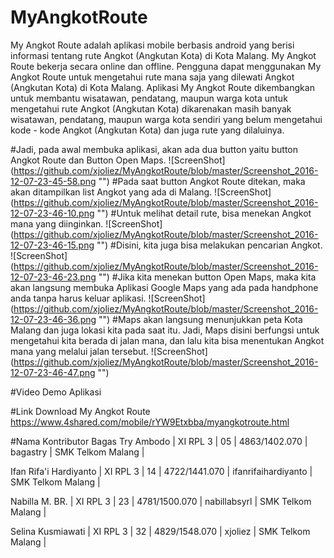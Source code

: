 # MyAngkotRoute
My Angkot Route adalah aplikasi mobile berbasis android yang berisi informasi tentang rute Angkot (Angkutan Kota) di Kota Malang. My Angkot Route
bekerja secara online dan offline. Pengguna dapat menggunakan My Angkot Route untuk mengetahui rute mana saja yang dilewati Angkot (Angkutan Kota)
di Kota Malang. Aplikasi My Angkot Route dikembangkan untuk membantu wisatawan, pendatang, maupun warga kota untuk mengetahui rute Angkot (Angkutan Kota) dikarenakan
masih banyak wisatawan, pendatang, maupun warga kota sendiri yang belum mengetahui kode - kode Angkot (Angkutan Kota) dan juga rute yang dilaluinya.

#Jadi, pada awal membuka aplikasi, akan ada dua button yaitu button Angkot Route dan Button Open Maps.
![ScreenShot] (https://github.com/xjoliez/MyAngkotRoute/blob/master/Screenshot_2016-12-07-23-45-58.png "")
#Pada saat button Angkot Route ditekan, maka akan ditampilkan list Angkot yang ada di Malang.
![ScreenShot] (https://github.com/xjoliez/MyAngkotRoute/blob/master/Screenshot_2016-12-07-23-46-10.png "")
#Untuk melihat detail rute, bisa menekan Angkot mana yang diinginkan.
![ScreenShot] (https://github.com/xjoliez/MyAngkotRoute/blob/master/Screenshot_2016-12-07-23-46-15.png "")
#Disini, kita juga bisa melakukan pencarian Angkot.
![ScreenShot] (https://github.com/xjoliez/MyAngkotRoute/blob/master/Screenshot_2016-12-07-23-46-23.png "")
#Jika kita menekan button Open Maps, maka kita akan langsung membuka Aplikasi Google Maps yang ada pada handphone anda tanpa harus keluar aplikasi.
![ScreenShot] (https://github.com/xjoliez/MyAngkotRoute/blob/master/Screenshot_2016-12-07-23-46-36.png "")
#Maps akan langsung menunjukkan peta Kota Malang dan juga lokasi kita pada saat itu. Jadi, Maps disini berfungsi untuk mengetahui kita berada di jalan mana, dan lalu kita bisa menentukan Angkot mana yang melalui jalan tersebut.
![ScreenShot] (https://github.com/xjoliez/MyAngkotRoute/blob/master/Screenshot_2016-12-07-23-46-47.png "")

#Video Demo Aplikasi

#Link Download My Angkot Route
https://www.4shared.com/mobile/rYW9Etxbba/myangkotroute.html

#Nama Kontributor
Bagas Try Ambodo | 
XI RPL 3 | 
05 | 
4863/1402.070 | 
bagastry | 
SMK Telkom Malang | 

Ifan Rifa'i Hardiyanto | 
XI RPL 3 | 
14 | 
4722/1441.070 | 
ifanrifaihardiyanto | 
SMK Telkom Malang | 

Nabilla M. BR. | 
XI RPL 3 | 
23 | 
4781/1500.070 | 
nabillabsyrl | 
SMK Telkom Malang | 

Selina Kusmiawati | 
XI RPL 3 | 
32 | 
4829/1548.070 | 
xjoliez | 
SMK Telkom Malang | 
